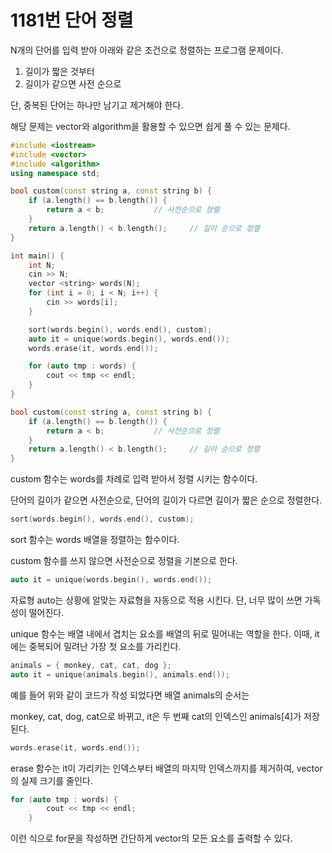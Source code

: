 # 1181번 단어 정렬

N개의 단어를 입력 받아 아래와 같은 조건으로 정렬하는 프로그램 문제이다.

1. 길이가 짧은 것부터
2. 길이가 같으면 사전 순으로

단, 중복된 단어는 하나만 남기고 제거해야 한다.

해당 문제는 vector와 algorithm을 활용할 수 있으면 쉽게 풀 수 있는 문제다.

```cpp
#include <iostream>
#include <vector>
#include <algorithm>
using namespace std;

bool custom(const string a, const string b) {
	if (a.length() == b.length()) {
		return a < b;			// 사전순으로 정렬
	}
	return a.length() < b.length();		// 길이 순으로 정렬
}

int main() {
	int N;
	cin >> N;
	vector <string> words(N);
	for (int i = 0; i < N; i++) {
		cin >> words[i];
	}

	sort(words.begin(), words.end(), custom);
	auto it = unique(words.begin(), words.end());
	words.erase(it, words.end());

	for (auto tmp : words) {
		cout << tmp << endl;
	}
}
```

```cpp
bool custom(const string a, const string b) {
	if (a.length() == b.length()) {
		return a < b;			// 사전순으로 정렬
	}
	return a.length() < b.length();		// 길이 순으로 정렬
}
```

custom 함수는 words를 차례로 입력 받아서 정렬 시키는 함수이다.

단어의 길이가 같으면 사전순으로, 단어의 길이가 다르면 길이가 짧은 순으로 정렬한다.

```cpp
sort(words.begin(), words.end(), custom);
```

sort 함수는 words 배열을 정렬하는 함수이다.

custom 함수를 쓰지 않으면 사전순으로 정렬을 기본으로 한다.

```cpp
auto it = unique(words.begin(), words.end());
```

자료형 auto는 상황에 알맞는 자료형을 자동으로 적용 시킨다. 단, 너무 많이 쓰면 가독성이 떨어진다.

unique 함수는 배열 내에서 겹치는 요소를 배열의 뒤로 밀어내는 역할을 한다. 이때, it에는 중복되어 밀려난 가장 첫 요소를 가리킨다.

```cpp
animals = { monkey, cat, cat, dog };
auto it = unique(animals.begin(), animals.end());
```

예를 들어 위와 같이 코드가 작성 되었다면 배열 animals의 순서는

monkey, cat, dog, cat으로 바뀌고, it은 두 번째 cat의 인덱스인 animals[4]가 저장된다.

```cpp
words.erase(it, words.end());
```

erase 함수는 it이 가리키는 인덱스부터 배열의 마지막 인덱스까지를 제거하여, vector의 실제 크기를 줄인다.

```cpp
for (auto tmp : words) {
		cout << tmp << endl;
	}
```

이런 식으로 for문을 작성하면 간단하게 vector의 모든 요소를 출력할 수 있다.